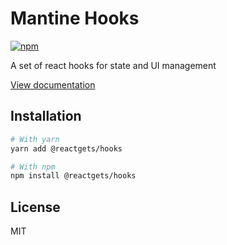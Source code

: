 # Mantine Hooks

[![npm](https://img.shields.io/npm/dm/@reactgets/hooks)](https://www.npmjs.com/package/@reactgets/hooks)

A set of react hooks for state and UI management

[View documentation](https://mantine.dev/)

## Installation

```bash
# With yarn
yarn add @reactgets/hooks

# With npm
npm install @reactgets/hooks
```

## License

MIT

